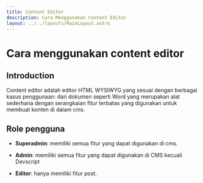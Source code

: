 ```yaml
---
title: Content Editor
description: Cara Menggunakan Content Editor
layout: ../../layouts/MainLayout.astro
---
```


# Cara menggunakan content editor

## Introduction

Content editor adalah editor HTML WYSIWYG yang sesuai dengan berbagai kasus penggunaan: dari dokumen seperti Word yang merupakan alat sederhana dengan serangkaian fitur terbatas yang digunakan untuk membuat konten di dalam cms.

## Role pengguna

- **Superadmin**: memiliki semua fitur yang dapat digunakan di cms.

- **Admin**: memiliki semua fitur yang dapat digunakan di CMS kecuali Devscript

- **Editor**: hanya memiliki fitur post.
